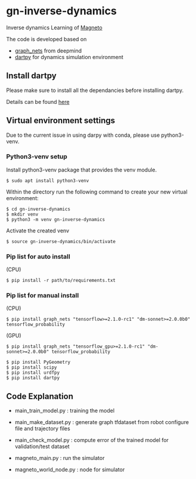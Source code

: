 # gn-inverse-dynamics
Inverse dynamics Learning of [Magneto](https://research.csiro.au/robotics/paper-magneto-a-versatile-multi-limbed-inspection-robot/)

The code is developed based on
- [graph_nets](https://github.com/deepmind/graph_nets) from deepmind
- [dartpy](https://github.com/dartsim/dart) for dynamics simulation environment 

## Install dartpy
Please make sure to install all the dependancies before installing dartpy. 

Details can be found [here](https://dartsim.github.io/install_dartpy_on_ubuntu.html)

## Virtual environment settings
Due to the current issue in using darpy with conda, please use python3-venv.

### Python3-venv setup
Install python3-venv package that provides the venv module.
```
$ sudo apt install python3-venv
```
Within the directory run the following command to create your new virtual environment:
```
$ cd gn-inverse-dynamics
$ mkdir venv
$ python3 -m venv gn-inverse-dynamics
```
Activate the created venv
```
$ source gn-inverse-dynamics/bin/activate
```

### Pip list for auto install
(CPU)
```
$ pip install -r path/to/requirements.txt
```

### Pip list for manual install
(CPU)
```
$ pip install graph_nets "tensorflow>=2.1.0-rc1" "dm-sonnet>=2.0.0b0" tensorflow_probability
```
(GPU)
```
$ pip install graph_nets "tensorflow_gpu>=2.1.0-rc1" "dm-sonnet>=2.0.0b0" tensorflow_probability
```

```
$ pip install PyGeometry
$ pip install scipy
$ pip install urdfpy
$ pip install dartpy
```

## Code Explanation
- main_train_model.py : training the model
- main_make_dataset.py : generate graph tfdataset from robot configure file and trajectory files
- main_check_model.py : compute error of the trained model for validation/test dataset

- magneto_main.py : run the simulator
- magneto_world_node.py : node for simulator
